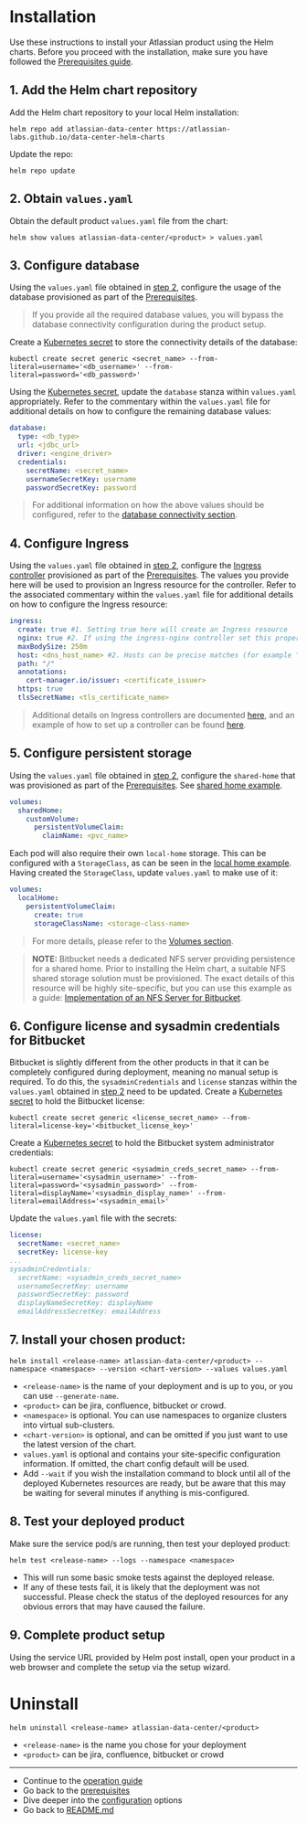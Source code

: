 # Installation 

Use these instructions to install your Atlassian product using the Helm charts. Before you proceed with the installation, make sure you have followed the [Prerequisites guide](PREREQUISITES.md).

## 1. Add the Helm chart repository

Add the Helm chart repository to your local Helm installation:

```shell
helm repo add atlassian-data-center https://atlassian-labs.github.io/data-center-helm-charts
```
Update the repo:
```shell:
helm repo update
```

## 2. Obtain `values.yaml`

Obtain the default product `values.yaml` file from the chart:
```shell
helm show values atlassian-data-center/<product> > values.yaml
```

## 3. Configure database
Using the `values.yaml` file obtained in [step 2](#Obtain-values.yaml), configure the usage of the database provisioned as part of the [Prerequisites](PREREQUISITES.md). 

> If you provide all the required database values, you will bypass the database connectivity configuration during the product setup.

Create a [Kubernetes secret](https://kubernetes.io/docs/concepts/configuration/secret/) to store the connectivity details of the database:
```shell
kubectl create secret generic <secret_name> --from-literal=username='<db_username>' --from-literal=password='<db_password>'
``` 

Using the [Kubernetes secret](https://kubernetes.io/docs/concepts/configuration/secret/), update the `database` stanza within `values.yaml` appropriately. Refer to the commentary within the `values.yaml` file for additional details on how to configure the remaining database values:
```yaml
database:
  type: <db_type>
  url: <jdbc_url>
  driver: <engine_driver>
  credentials:
    secretName: <secret_name>
    usernameSecretKey: username
    passwordSecretKey: password
```
> For additional information on how the above values should be configured, refer to the [database connectivity section](CONFIGURATION.md#Database-connectivity).
    
## 4. Configure Ingress
Using the `values.yaml` file obtained in [step 2](#Obtain-values.yaml), configure the [Ingress controller](https://kubernetes.io/docs/concepts/services-networking/ingress-controllers/) provisioned as part of the [Prerequisites](PREREQUISITES.md). The values you provide here will be used to provision an Ingress resource for the controller. Refer to the associated commentary within the `values.yaml` file for additional details on how to configure the Ingress resource:

```yaml
ingress:
  create: true #1. Setting true here will create an Ingress resource
  nginx: true #2. If using the ingress-nginx controller set this property to true
  maxBodySize: 250m
  host: <dns_host_name> #2. Hosts can be precise matches (for example “foo.bar.com”) or a wildcard (for example “*.foo.com”).
  path: "/"
  annotations:
    cert-manager.io/issuer: <certificate_issuer>
  https: true
  tlsSecretName: <tls_certificate_name>
```
> Additional details on Ingress controllers are documented [here](CONFIGURATION.md#Ingress), and an example of how to set up a controller can be found [here](examples/ingress/CONTROLLERS.md).
    
## 5. Configure persistent storage
Using the `values.yaml` file obtained in [step 2](#Obtain-values.yaml), configure the `shared-home` that was provisioned as part of the [Prerequisites](PREREQUISITES.md). See [shared home example](examples/storage/aws/SHARED_STORAGE.md).

```yaml
volumes:
  sharedHome:
    customVolume:
      persistentVolumeClaim:
        claimName: <pvc_name>
```

Each pod will also require their own `local-home` storage. This can be configured with a `StorageClass`, as can be seen in the [local home example](examples/storage/aws/LOCAL_STORAGE.md). Having created the `StorageClass`, update `values.yaml` to make use of it: 

```yaml
volumes:
  localHome:
    persistentVolumeClaim:
      create: true
      storageClassName: <storage-class-name>
```

> For more details, please refer to the [Volumes section](CONFIGURATION.md#Volumes).
    
> **NOTE:** Bitbucket needs a dedicated NFS server providing persistence for a shared home. Prior to installing the Helm chart, a suitable NFS shared storage solution must be provisioned. The exact details of this resource will be highly site-specific, but you can use this example as a guide: [Implementation of an NFS Server for Bitbucket](examples/storage/nfs/NFS.md).
    
## 6. Configure license and sysadmin credentials for Bitbucket
Bitbucket is slightly different from the other products in that it can be completely configured during deployment, meaning no manual setup is required. To do this, the `sysadminCredentials` and `license` stanzas within the `values.yaml` obtained in [step 2](#Obtain-values.yaml) need to be updated.
Create a [Kubernetes secret](https://kubernetes.io/docs/concepts/configuration/secret/) to hold the Bitbucket license:
```shell
kubectl create secret generic <license_secret_name> --from-literal=license-key='<bitbucket_license_key>'
```
Create a [Kubernetes secret](https://kubernetes.io/docs/concepts/configuration/secret/) to hold the Bitbucket system administrator credentials:
```shell
kubectl create secret generic <sysadmin_creds_secret_name> --from-literal=username='<sysadmin_username>' --from-literal=password='<sysadmin_password>' --from-literal=displayName='<sysadmin_display_name>' --from-literal=emailAddress='<sysadmin_email>'
```
Update the `values.yaml` file with the secrets:
```yaml
license:
  secretName: <secret_name>
  secretKey: license-key
...
sysadminCredentials:
  secretName: <sysadmin_creds_secret_name>
  usernameSecretKey: username
  passwordSecretKey: password
  displayNameSecretKey: displayName
  emailAddressSecretKey: emailAddress
```

## 7. Install your chosen product: 

```shell
helm install <release-name> atlassian-data-center/<product> --namespace <namespace> --version <chart-version> --values values.yaml
```

* `<release-name>` is the name of your deployment and is up to you, or you can use `--generate-name`.
* `<product>` can be jira, confluence, bitbucket or crowd.
* `<namespace>` is optional. You can use namespaces to organize clusters into virtual sub-clusters.
* `<chart-version>` is optional, and can be omitted if you just want to use the latest version of the chart.
* `values.yaml` is optional and contains your site-specific configuration information. If omitted, the chart config default will be used.
* Add `--wait` if you wish the installation command to block until all of the deployed Kubernetes resources are ready, but be aware that this may be waiting for several minutes if anything is mis-configured.

## 8. Test your deployed product 

Make sure the service pod/s are running, then test your deployed product:
```shell
helm test <release-name> --logs --namespace <namespace>
```

* This will run some basic smoke tests against the deployed release.
* If any of these tests fail, it is likely that the deployment was not successful. Please check the status of the deployed resources for any obvious errors that may have caused the failure.

## 9. Complete product setup 

Using the service URL provided by Helm post install, open your product in a web browser and complete the setup via the setup wizard. 

# Uninstall  
```shell
helm uninstall <release-name> atlassian-data-center/<product>
```

* `<release-name>` is the name you chose for your deployment
* `<product>` can be jira, confluence, bitbucket or crowd

***

* Continue to the [operation guide](OPERATION.md)
* Go back to the [prerequisites](PREREQUISITES.md) 
* Dive deeper into the [configuration](CONFIGURATION.md) options 
* Go back to [README.md](../README.md)
